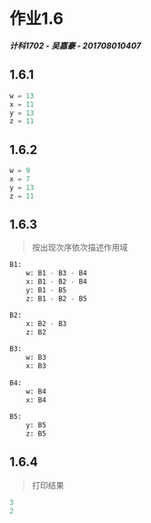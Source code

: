 # 作业1.6

***计科1702 - 吴嘉豪 - 201708010407***



## 1.6.1

```python
w = 13
x = 11
y = 13
z = 11
```



## 1.6.2

```py
w = 9
x = 7
y = 13
z = 11
```



## 1.6.3

> 按出现次序依次描述作用域

```py
B1:
	w: B1 - B3 - B4
	x: B1 - B2 - B4
	y: B1 - B5
	z: B1 - B2 - B5

B2:
	x: B2 - B3
	z: B2
	
B3:
	w: B3
	x: B3
	
B4:
	w: B4
	x: B4
	
B5:
	y: B5
	z: B5
```



## 1.6.4

> 打印结果

```py
3
2
```

